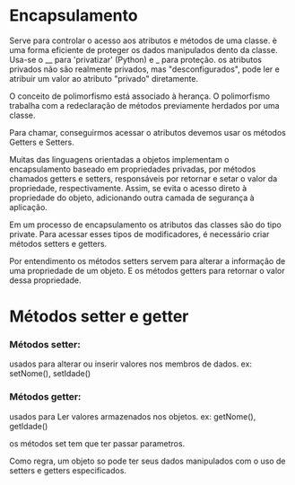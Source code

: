 # Encapsulamento 

Serve para controlar o acesso aos atributos e métodos de uma classe. è uma forma eficiente de proteger os dados manipulados dento da classe. Usa-se o __ para 
'privatizar' (Python) e _ para proteção.
os atributos privados não são realmente privados, mas "desconfigurados", pode ler e atribuir um valor ao atributo "privado" diretamente.

O conceito de polimorfismo está associado à herança. O polimorfismo trabalha com a redeclaração de métodos previamente herdados por uma classe. 

Para chamar, conseguirmos acessar o atributos devemos usar os métodos Getters e Setters.

Muitas das linguagens orientadas a objetos implementam o encapsulamento baseado em propriedades privadas, por métodos chamados getters e setters, responsáveis por retornar e setar o valor da propriedade, respectivamente. Assim, se evita o acesso direto à propriedade do objeto, adicionando outra camada de segurança à aplicação.

Em um processo de encapsulamento os atributos das classes são do tipo private. Para acessar esses tipos de modificadores, é necessário criar métodos setters e getters.

Por entendimento os métodos setters servem para alterar a informação de uma propriedade de um objeto. E os métodos getters para retornar o valor dessa propriedade.

# Métodos setter e getter

### Métodos setter: 
usados para alterar ou inserir valores nos membros de dados.
ex: setNome(), setIdade()

### Métodos getter: 
usados para Ler valores armazenados nos objetos.
ex: getNome(), getIdade()

os métodos set tem que ter passar parametros.

Como regra, um objeto so pode ter seus dados manipulados com o uso de setters e getters especificados.